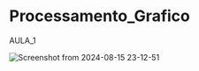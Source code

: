 # Processamento_Grafico
AULA_1

![Screenshot from 2024-08-15 23-12-51](https://github.com/user-attachments/assets/dac395e7-77a3-4ce3-a20f-9baeb33fd02d)
